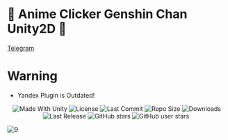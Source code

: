 # 💖 Anime Clicker Genshin Chan Unity2D 💖

[Telegram](https://t.me/DevLogUnity)

# Warning
- Yandex Plugin is Outdated!


 <p align="center">
  <a>
    <img alt="Made With Unity" src="https://img.shields.io/badge/made%20with-Unity-57b9d3.svg?logo=Unity">
  </a>
  <a>
    <img alt="License" src="https://img.shields.io/github/license/Rimuru-Dev/Anime-Clicker-Genshin-Chan-Unity2D?logo=github">
  </a>
  <a>
    <img alt="Last Commit" src="https://img.shields.io/github/last-commit/Rimuru-Dev/Anime-Clicker-Genshin-Chan-Unity2D?logo=Mapbox&color=orange">
  </a>
  <a>
    <img alt="Repo Size" src="https://img.shields.io/github/repo-size/Rimuru-Dev/Anime-Clicker-Genshin-Chan-Unity2D?logo=VirtualBox">
  </a>
  <a>
    <img alt="Downloads" src="https://img.shields.io/github/downloads/Rimuru-Dev/Anime-Clicker-Genshin-Chan-Unity2D/total?color=brightgreen">
  </a>
  <a>
    <img alt="Last Release" src="https://img.shields.io/github/v/release/Rimuru-Dev/Anime-Clicker-Genshin-Chan-Unity2D?include_prereleases&logo=Dropbox&color=yellow">
  </a>
  <a>
    <img alt="GitHub stars" src="https://img.shields.io/github/stars/Rimuru-Dev/Anime-Clicker-Genshin-Chan-Unity2D?branch=main&label=Stars&logo=GitHub&logoColor=ffffff&labelColor=282828&color=informational&style=flat">
  </a>
  <a>
    <img alt="GitHub user stars" src="https://img.shields.io/github/stars/Rimuru-Dev?affiliations=OWNER&branch=main&label=User%20Stars&logo=GitHub&logoColor=ffffff&labelColor=282828&color=informational&style=flat">
  </a>
  <a>
    <img alt="" src="https://img.shields.io/github/watchers/Rimuru-Dev/Anime-Clicker-Genshin-Chan-Unity2D?style=flat">
  </a>
</p>

![9](https://github.com/Rimuru-Dev/Anime-Clicker-Genshin-Chan-Unity2D/assets/85500556/8fb6a0ad-db0c-41e4-9e72-04b17b5095bd)

